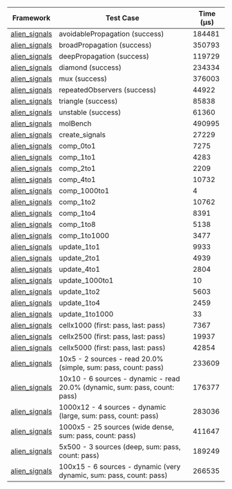 | Framework | Test Case | Time (μs) |
| --- | --- | --- |
| [alien_signals](https://github.com/medz/alien-signals-dart) | avoidablePropagation (success) | 184481 |
| [alien_signals](https://github.com/medz/alien-signals-dart) | broadPropagation (success) | 350793 |
| [alien_signals](https://github.com/medz/alien-signals-dart) | deepPropagation (success) | 119729 |
| [alien_signals](https://github.com/medz/alien-signals-dart) | diamond (success) | 234334 |
| [alien_signals](https://github.com/medz/alien-signals-dart) | mux (success) | 376003 |
| [alien_signals](https://github.com/medz/alien-signals-dart) | repeatedObservers (success) | 44922 |
| [alien_signals](https://github.com/medz/alien-signals-dart) | triangle (success) | 85838 |
| [alien_signals](https://github.com/medz/alien-signals-dart) | unstable (success) | 61360 |
| [alien_signals](https://github.com/medz/alien-signals-dart) | molBench | 490995 |
| [alien_signals](https://github.com/medz/alien-signals-dart) | create_signals | 27229 |
| [alien_signals](https://github.com/medz/alien-signals-dart) | comp_0to1 | 7275 |
| [alien_signals](https://github.com/medz/alien-signals-dart) | comp_1to1 | 4283 |
| [alien_signals](https://github.com/medz/alien-signals-dart) | comp_2to1 | 2209 |
| [alien_signals](https://github.com/medz/alien-signals-dart) | comp_4to1 | 10732 |
| [alien_signals](https://github.com/medz/alien-signals-dart) | comp_1000to1 | 4 |
| [alien_signals](https://github.com/medz/alien-signals-dart) | comp_1to2 | 10762 |
| [alien_signals](https://github.com/medz/alien-signals-dart) | comp_1to4 | 8391 |
| [alien_signals](https://github.com/medz/alien-signals-dart) | comp_1to8 | 5138 |
| [alien_signals](https://github.com/medz/alien-signals-dart) | comp_1to1000 | 3477 |
| [alien_signals](https://github.com/medz/alien-signals-dart) | update_1to1 | 9933 |
| [alien_signals](https://github.com/medz/alien-signals-dart) | update_2to1 | 4939 |
| [alien_signals](https://github.com/medz/alien-signals-dart) | update_4to1 | 2804 |
| [alien_signals](https://github.com/medz/alien-signals-dart) | update_1000to1 | 10 |
| [alien_signals](https://github.com/medz/alien-signals-dart) | update_1to2 | 5603 |
| [alien_signals](https://github.com/medz/alien-signals-dart) | update_1to4 | 2459 |
| [alien_signals](https://github.com/medz/alien-signals-dart) | update_1to1000 | 33 |
| [alien_signals](https://github.com/medz/alien-signals-dart) | cellx1000 (first: pass, last: pass) | 7367 |
| [alien_signals](https://github.com/medz/alien-signals-dart) | cellx2500 (first: pass, last: pass) | 19937 |
| [alien_signals](https://github.com/medz/alien-signals-dart) | cellx5000 (first: pass, last: pass) | 42854 |
| [alien_signals](https://github.com/medz/alien-signals-dart) | 10x5 - 2 sources - read 20.0% (simple, sum: pass, count: pass) | 233609 |
| [alien_signals](https://github.com/medz/alien-signals-dart) | 10x10 - 6 sources - dynamic - read 20.0% (dynamic, sum: pass, count: pass) | 176377 |
| [alien_signals](https://github.com/medz/alien-signals-dart) | 1000x12 - 4 sources - dynamic (large, sum: pass, count: pass) | 283036 |
| [alien_signals](https://github.com/medz/alien-signals-dart) | 1000x5 - 25 sources (wide dense, sum: pass, count: pass) | 411647 |
| [alien_signals](https://github.com/medz/alien-signals-dart) | 5x500 - 3 sources (deep, sum: pass, count: pass) | 189249 |
| [alien_signals](https://github.com/medz/alien-signals-dart) | 100x15 - 6 sources - dynamic (very dynamic, sum: pass, count: pass) | 266535 |
